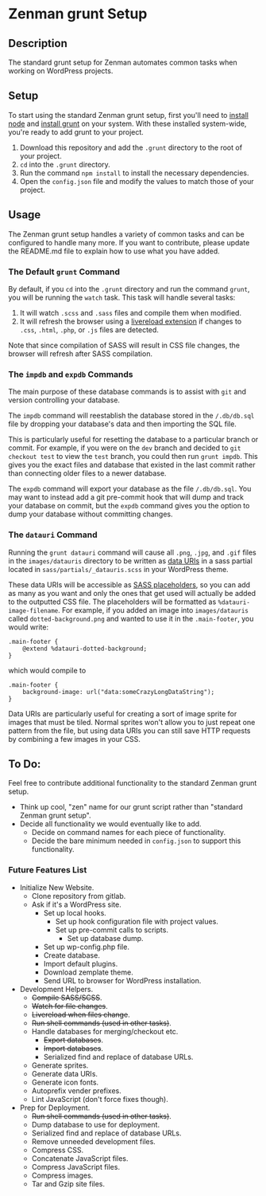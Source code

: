 # Zenman grunt Setup
## Description
The standard grunt setup for Zenman automates common tasks when working on WordPress projects.

## Setup
To start using the standard Zenman grunt setup, first you'll need to [install node](http://nodejs.org/) and [install grunt](http://gruntjs.com/getting-started#working-with-an-existing-grunt-project) on your system. With these installed system-wide, you're ready to add grunt to your project.

1. Download this repository and add the ``.grunt`` directory to the root of your project.
2. ``cd`` into the ``.grunt`` directory.
3. Run the command ``npm install`` to install the necessary dependencies.
4. Open the ``config.json`` file and modify the values to match those of your project.

## Usage
The Zenman grunt setup handles a variety of common tasks and can be configured to handle many more. If you want to contribute, please update the README.md file to explain how to use what you have added.

### The Default ``grunt`` Command
By default, if you ``cd`` into the ``.grunt`` directory and run the command ``grunt``, you will be running the ``watch`` task. This task will handle several tasks:

1. It will watch ``.scss`` and ``.sass`` files and compile them when modified.
2. It will refresh the browser using a [livereload extension](http://feedback.livereload.com/knowledgebase/articles/86242-how-do-i-install-and-use-the-browser-extensions-) if changes to ``.css``, ``.html``, ``.php``, or ``.js`` files are detected.

Note that since compilation of SASS will result in CSS file changes, the browser will refresh after SASS compilation.

### The ``impdb`` and ``expdb`` Commands
The main purpose of these database commands is to assist with ``git`` and version controlling your database.

The ``impdb`` command will reestablish the database stored in the ``/.db/db.sql`` file by dropping your database's data and then importing the SQL file.

This is particularly useful for resetting the database to a particular branch or commit. For example, if you were on the ``dev`` branch and decided to ``git checkout test`` to view the ``test`` branch, you could then run ``grunt impdb``. This gives you the exact files and database that existed in the last commit rather than connecting older files to a newer database.

The ``expdb`` command will export your database as the file ``/.db/db.sql``. You may want to instead add a git pre-commit hook that will dump and track your database on commit, but the ``expdb`` command gives you the option to dump your database without committing changes.

### The ``datauri`` Command
Running the ``grunt datauri`` command will cause all ``.png``, ``.jpg``, and ``.gif`` files in the ``images/datauris`` directory to be written as [data URIs](http://css-tricks.com/data-uris/) in a sass partial located in ``sass/partials/_datauris.scss`` in your WordPress theme.

These data URIs will be accessible as [SASS placeholders](http://sass-lang.com/documentation/file.SASS_REFERENCE.html#placeholder_selectors_), so you can add as many as you want and only the ones that get used will actually be added to the outputted CSS file. The placeholders will be formatted as ``%datauri-image-filename``. For example, if you added an image into ``images/datauris`` called ``dotted-background.png`` and wanted to use it in the ``.main-footer``, you would write:

    .main-footer {
        @extend %datauri-dotted-background;
    }
which would compile to

    .main-footer {
        background-image: url("data:someCrazyLongDataString");
    }

Data URIs are particularly useful for creating a sort of image sprite for images that must be tiled. Normal sprites won't allow you to just repeat one pattern from the file, but using data URIs you can still save HTTP requests by combining a few images in your CSS.

## To Do:
Feel free to contribute additional functionality to the standard Zenman grunt setup.

- Think up cool, "zen" name for our grunt script rather than "standard Zenman grunt setup".
- Decide all functionality we would eventually like to add.
    - Decide on command names for each piece of functionality.
    - Decide the bare minimum needed in ``config.json`` to support this functionality.

### Future Features List
- Initialize New Website.
    -  Clone repository from gitlab.
    -  Ask if it's a WordPress site.
        -  Set up local hooks.
            - Set up hook configuration file with project values.
            - Set up pre-commit calls to scripts.
                - Set up database dump.
        - Set up wp-config.php file.
        - Create database.
        - Import default plugins.
        - Download zemplate theme.
        - Send URL to browser for WordPress installation.
- Development Helpers.
    - ~~Compile SASS/SCSS~~.
    - ~~Watch for file changes~~.
    - ~~Livereload when files change~~.
    - ~~Run shell commands (used in other tasks)~~.
    - Handle databases for merging/checkout etc.
        - ~~Export databases~~.
        - ~~Import databases~~.
        - Serialized find and replace of database URLs.
    - Generate sprites.
    - Generate data URIs.
    - Generate icon fonts.
    - Autoprefix vender prefixes.
    - Lint JavaScript (don't force fixes though).
- Prep for Deployment.
    - ~~Run shell commands (used in other tasks)~~.
    - Dump database to use for deployment.
    - Serialized find and replace of database URLs.
    - Remove unneeded development files.
    - Compress CSS.
    - Concatenate JavaScript files.
    - Compress JavaScript files.
    - Compress images.
    - Tar and Gzip site files.